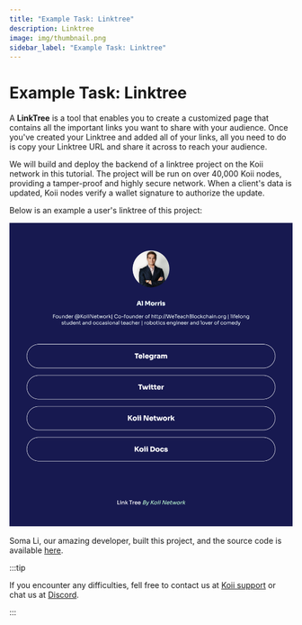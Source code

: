 ```yaml
---
title: "Example Task: Linktree"
description: Linktree
image: img/thumbnail.png
sidebar_label: "Example Task: Linktree"
---
```


# Example Task: Linktree

A **LinkTree** is a tool that enables you to create a customized page that contains all the important links you want to share with your audience. Once you've created your Linktree and added all of your links, all you need to do is copy your Linktree URL and share it across to reach your audience.

We will build and deploy the backend of a linktree project on the Koii network in this tutorial. The project will be run on over 40,000 Koii nodes, providing a tamper-proof and highly secure network. When a client's data is updated, Koii nodes verify a wallet signature to authorize the update.


Below is an example a user's linktree of this project:

![Linktree](../img/linktree.png)

Soma Li, our amazing developer, built this project, and the source code is available [here](https://github.com/somali0128/task-template-linktree).

:::tip

If you encounter any difficulties, fell free to contact us at [Koii support](https://share.hsforms.com/1Nmy8p6zWSN2J2skJn5EcOQc20dg) or chat us at [Discord](https://discord.com/invite/koii).

:::

